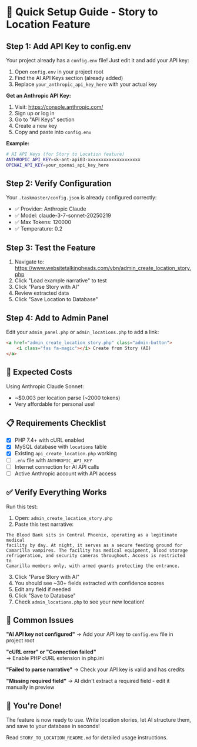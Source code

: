 # 🚀 Quick Setup Guide - Story to Location Feature

## Step 1: Add API Key to config.env

Your project already has a `config.env` file! Just edit it and add your API key:

1. Open `config.env` in your project root
2. Find the AI API Keys section (already added)
3. Replace `your_anthropic_api_key_here` with your actual key

**Get an Anthropic API Key:**
1. Visit: https://console.anthropic.com/
2. Sign up or log in
3. Go to "API Keys" section
4. Create a new key
5. Copy and paste into `config.env`

**Example:**
```bash
# AI API Keys (for Story to Location feature)
ANTHROPIC_API_KEY=sk-ant-api03-xxxxxxxxxxxxxxxxxxxx
OPENAI_API_KEY=your_openai_api_key_here
```

## Step 2: Verify Configuration

Your `.taskmaster/config.json` is already configured correctly:
- ✅ Provider: Anthropic Claude
- ✅ Model: claude-3-7-sonnet-20250219
- ✅ Max Tokens: 120000
- ✅ Temperature: 0.2

## Step 3: Test the Feature

1. Navigate to: https://www.websitetalkingheads.com/vbn/admin_create_location_story.php
3. Click "Load example narrative" to test
4. Click "Parse Story with AI"
5. Review extracted data
6. Click "Save Location to Database"

## Step 4: Add to Admin Panel

Edit your `admin_panel.php` or `admin_locations.php` to add a link:

```html
<a href="admin_create_location_story.php" class="admin-button">
    <i class="fas fa-magic"></i> Create from Story (AI)
</a>
```

## 🎯 Expected Costs

Using Anthropic Claude Sonnet:
- ~$0.003 per location parse (~2000 tokens)
- Very affordable for personal use!

## 📋 Requirements Checklist

- [x] PHP 7.4+ with cURL enabled
- [x] MySQL database with `locations` table
- [x] Existing `api_create_location.php` working
- [ ] `.env` file with `ANTHROPIC_API_KEY`
- [ ] Internet connection for AI API calls
- [ ] Active Anthropic account with API access

## ✅ Verify Everything Works

Run this test:
1. Open: `admin_create_location_story.php`
2. Paste this test narrative:

```
The Blood Bank sits in Central Phoenix, operating as a legitimate medical 
facility by day. At night, it serves as a secure feeding ground for 
Camarilla vampires. The facility has medical equipment, blood storage 
refrigeration, and security cameras throughout. Access is restricted to 
Camarilla members only, with armed guards protecting the entrance.
```

3. Click "Parse Story with AI"
4. You should see ~30+ fields extracted with confidence scores
5. Edit any field if needed
6. Click "Save to Database"
7. Check `admin_locations.php` to see your new location!

## 🐛 Common Issues

**"AI API key not configured"**
→ Add your API key to `config.env` file in project root

**"cURL error" or "Connection failed"**  
→ Enable PHP cURL extension in php.ini

**"Failed to parse narrative"**
→ Check your API key is valid and has credits

**"Missing required field"**
→ AI didn't extract a required field - edit it manually in preview

## 🎉 You're Done!

The feature is now ready to use. Write location stories, let AI structure them, and save to your database in seconds!

Read `STORY_TO_LOCATION_README.md` for detailed usage instructions.

